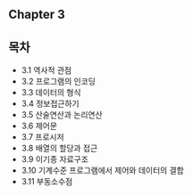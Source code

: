 ## Chapter 3

## 목차
- 3.1 역사적 관점
- 3.2 프로그램의 인코딩
- 3.3 데이터의 형식
- 3.4 정보접근하기
- 3.5 산술연산과 논리연산
- 3.6 제어문
- 3.7 프로시저
- 3.8 배열의 할당과 접근
- 3.9 이기종 자료구조
- 3.10 기계수준 프로그램에서 제어와 데이터의 결합
- 3.11 부동소수점
